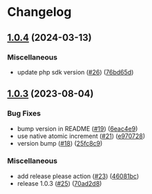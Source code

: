 # Changelog

## [1.0.4](https://github.com/momentohq/laravel-cache/compare/v1.0.3...v1.0.4) (2024-03-13)


### Miscellaneous

* update php sdk version ([#26](https://github.com/momentohq/laravel-cache/issues/26)) ([76bd65d](https://github.com/momentohq/laravel-cache/commit/76bd65d27fbf8886438dea572de8830c7e9ae2a9))

## [1.0.3](https://github.com/momentohq/laravel-cache/compare/v1.0.0...v1.0.3) (2023-08-04)


### Bug Fixes

* bump version in README ([#19](https://github.com/momentohq/laravel-cache/issues/19)) ([6eac4e9](https://github.com/momentohq/laravel-cache/commit/6eac4e96087b902afe548fac4578f5707d6c1d9d))
* use native atomic increment ([#21](https://github.com/momentohq/laravel-cache/issues/21)) ([e970728](https://github.com/momentohq/laravel-cache/commit/e9707289c81df36a3e88092a5f852e3fa80aba85))
* version bump ([#18](https://github.com/momentohq/laravel-cache/issues/18)) ([25fc8c9](https://github.com/momentohq/laravel-cache/commit/25fc8c909b0b4520027abb19e2d1d0e7d8d85281))


### Miscellaneous

* add release please action ([#23](https://github.com/momentohq/laravel-cache/issues/23)) ([46081bc](https://github.com/momentohq/laravel-cache/commit/46081bcff8118a96dd5212f1a38d7e6a4e929e6f))
* release 1.0.3 ([#25](https://github.com/momentohq/laravel-cache/issues/25)) ([70ad2d8](https://github.com/momentohq/laravel-cache/commit/70ad2d8402096cfca05ac6962729af6c61c28cce))
